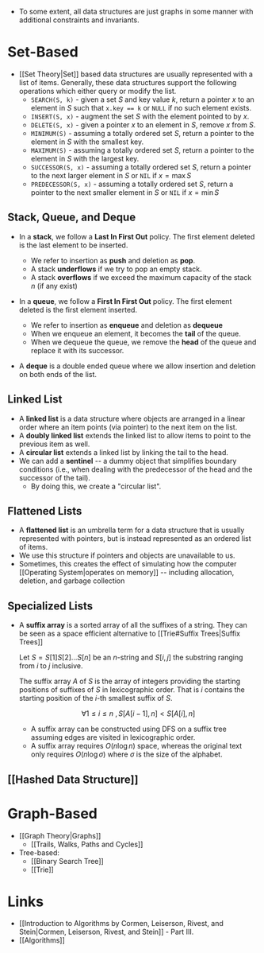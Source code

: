 * To some extent, all data structures are just graphs in some manner with additional constraints and invariants.
# Set-Based
* [[Set Theory|Set]] based data structures are usually represented with a list of items. Generally, these data structures support the following operations which either query or modify the list. 
	* `SEARCH(S, k)` - given a set $S$ and key value $k$, return a pointer $x$ to an element in $S$ such that `x.key == k` or `NULL`  if no such element exists.
	* `INSERT(S, x)` - augment the set $S$ with the element pointed to by $x$.
	* `DELETE(S, x)` - given a pointer $x$ to an element in $S$, remove $x$ from $S$.
	* `MINIMUM(S)` - assuming a totally ordered set $S$, return a pointer to the element in $S$ with the smallest key.
	* `MAXIMUM(S)` - assuming a totally ordered set $S$, return a pointer to the element in $S$ with the largest key.
	* `SUCCESSOR(S, x)` - assuming a totally ordered set $S$, return a pointer to the next larger element in $S$ or `NIL` if $x=\max S$ 
	* `PREDECESSOR(S, x)` - assuming a totally ordered set $S$, return a pointer to the next smaller element in $S$ or `NIL` if $x=\min S$ 

## Stack, Queue, and Deque
* In a **stack**, we follow a **Last In First Out** policy. The first element deleted is the last element to be inserted.
	* We refer to insertion as **push** and deletion as **pop**.
	* A stack **underflows** if we try to pop an empty stack.
	* A stack **overflows** if we exceed the maximum capacity of the stack $n$ (if any exist)

* In a **queue**, we follow a **First In First Out** policy. The first element deleted is the first element inserted.
	* We refer to insertion as **enqueue** and deletion as **dequeue**
	* When we enqueue an element, it becomes the **tail** of the queue.
	* When we dequeue the queue, we remove the **head** of the queue and replace it with its successor.

* A **deque** is a double ended queue where we allow insertion and deletion on both ends of the list. 

## Linked List
* A **linked list** is a data structure where objects are arranged in a linear order where an item points (via pointer) to the next item on the list.
* A **doubly linked list** extends the linked list to allow items to point to the previous item as well. 
* A **circular list** extends a linked list by linking the tail to the head. 
* We can add a **sentinel** -- a dummy object that simplifies boundary conditions (i.e., when dealing with the predecessor of the head and the successor of the tail). 
	* By doing this, we create a "circular list". 

## Flattened Lists
* A **flattened list** is an umbrella term for a data structure that is usually represented with pointers, but is instead represented as an ordered list of items.
* We use this structure if pointers and objects are unavailable to us.
* Sometimes, this creates the effect of simulating how the computer [[Operating System|operates on memory]] -- including allocation, deletion, and garbage collection 

## Specialized Lists
* A **suffix array** is a sorted array of all the suffixes of a string. They can be seen as a space efficient alternative to [[Trie#Suffix Trees|Suffix Trees]]
  
  Let $S=S[1]S[2]\dots S[n]$ be an $n$-string and $S[i,j]$ the substring ranging from $i$ to $j$ inclusive.
  
  The suffix array $A$ of $S$ is the array of integers providing the starting positions of suffixes of $S$ in lexicographic order. That is $i$ contains the starting position of the $i$-th smallest suffix of $S$.
  
  $$
  \forall 1\le i \le n \ , S[A[i-1],n] < S[A[i],n]
  $$
	* A suffix array can be constructed using DFS on a suffix tree assuming edges are visited in lexicographic order. 
	* A suffix array requires $O(n\log n)$ space, whereas the original text only requires $O(n\log \sigma)$ where $\sigma$ is the size of the alphabet. 

## [[Hashed Data Structure]]

# Graph-Based
* [[Graph Theory|Graphs]]
	* [[Trails, Walks, Paths and Cycles]]
* Tree-based:
	* [[Binary Search Tree]]
	* [[Trie]]

# Links
* [[Introduction to Algorithms by Cormen, Leiserson, Rivest, and Stein|Cormen, Leiserson, Rivest, and Stein]] - Part III.
* [[Algorithms]]